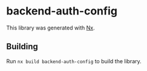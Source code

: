 # backend-auth-config

This library was generated with [Nx](https://nx.dev).

## Building

Run `nx build backend-auth-config` to build the library.
